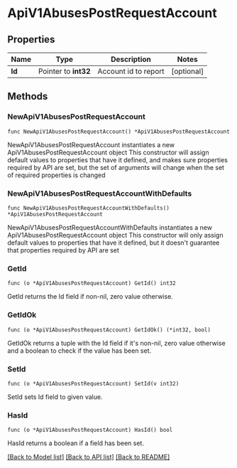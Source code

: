 # ApiV1AbusesPostRequestAccount

## Properties

Name | Type | Description | Notes
------------ | ------------- | ------------- | -------------
**Id** | Pointer to **int32** | Account id to report | [optional] 

## Methods

### NewApiV1AbusesPostRequestAccount

`func NewApiV1AbusesPostRequestAccount() *ApiV1AbusesPostRequestAccount`

NewApiV1AbusesPostRequestAccount instantiates a new ApiV1AbusesPostRequestAccount object
This constructor will assign default values to properties that have it defined,
and makes sure properties required by API are set, but the set of arguments
will change when the set of required properties is changed

### NewApiV1AbusesPostRequestAccountWithDefaults

`func NewApiV1AbusesPostRequestAccountWithDefaults() *ApiV1AbusesPostRequestAccount`

NewApiV1AbusesPostRequestAccountWithDefaults instantiates a new ApiV1AbusesPostRequestAccount object
This constructor will only assign default values to properties that have it defined,
but it doesn't guarantee that properties required by API are set

### GetId

`func (o *ApiV1AbusesPostRequestAccount) GetId() int32`

GetId returns the Id field if non-nil, zero value otherwise.

### GetIdOk

`func (o *ApiV1AbusesPostRequestAccount) GetIdOk() (*int32, bool)`

GetIdOk returns a tuple with the Id field if it's non-nil, zero value otherwise
and a boolean to check if the value has been set.

### SetId

`func (o *ApiV1AbusesPostRequestAccount) SetId(v int32)`

SetId sets Id field to given value.

### HasId

`func (o *ApiV1AbusesPostRequestAccount) HasId() bool`

HasId returns a boolean if a field has been set.


[[Back to Model list]](../README.md#documentation-for-models) [[Back to API list]](../README.md#documentation-for-api-endpoints) [[Back to README]](../README.md)


